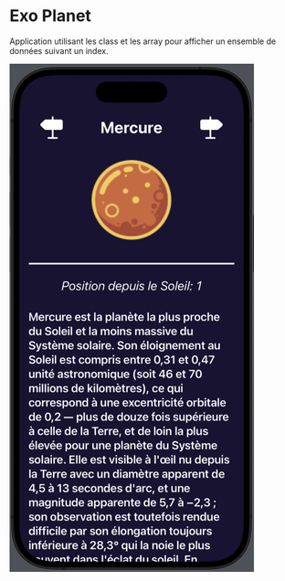 # Exo Planet

Application utilisant les class et les array pour afficher un ensemble de données suivant un index. 

![screenShot](https://github.com/MathieuDurand28/ExoPlanet/blob/main/git_assets/capture1.png)
